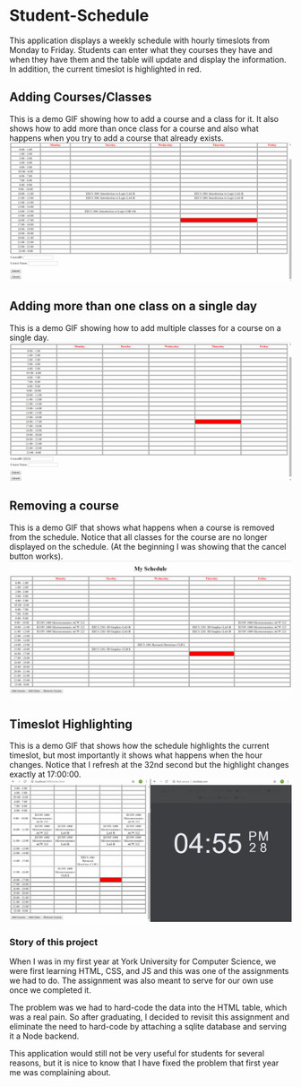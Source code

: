 # Student-Schedule
This application displays a weekly schedule with hourly timeslots from Monday to Friday. Students can enter what they courses they have and when they have them and the table will update and display the information. In addition, the current timeslot is highlighted in red.

## Adding Courses/Classes
This is a demo GIF showing how to add a course and a class for it. It also shows how to add more than once class for a course and also what happens when you try to add a course that already exists. <br> ![Loading...](Adding.gif)

## Adding more than one class on a single day
This is a demo GIF showing how to add multiple classes for a course on a single day. <br> ![Loading...](MultipleTimes.gif)

## Removing a course
This is a demo GIF that shows what happens when a course is removed from the schedule. Notice that all classes for the course are no longer displayed on the schedule. (At the beginning I was showing that the cancel button works). <br> ![Loading...](Removing.gif)

## Timeslot Highlighting
This is a demo GIF that shows how the schedule highlights the current timeslot, but most importantly it shows what happens when the hour changes. Notice that I refresh at the 32nd second but the highlight changes exactly at 17:00:00. <br> ![Loading...](Highlighting.gif)

### Story of this project
When I was in my first year at York University for Computer Science, we were first learning HTML, CSS, and JS and this was one of the assignments we had to do. The assignment was also meant to serve for our own use once we completed it. <br>

The problem was we had to hard-code the data into the HTML table, which was a real pain. So after graduating, I decided to revisit this assignment and eliminate the need to hard-code by attaching a sqlite database and serving it a Node backend. <br>

This application would still not be very useful for students for several reasons, but it is nice to know that I have fixed the problem that first year me was complaining about.
